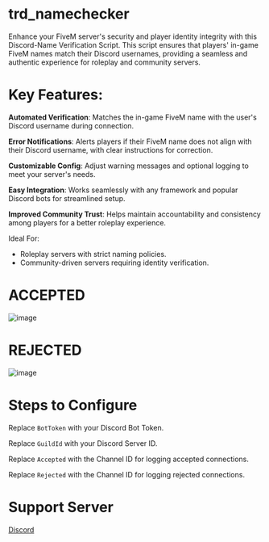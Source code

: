 # trd_namechecker
Enhance your FiveM server's security and player identity integrity with this Discord-Name Verification Script. This script ensures that players' in-game FiveM names match their Discord usernames, providing a seamless and authentic experience for roleplay and community servers.

# Key Features:

**Automated Verification**: Matches the in-game FiveM name with the user's Discord username during connection.

**Error Notifications**: Alerts players if their FiveM name does not align with their Discord username, with clear instructions for correction.

**Customizable Config**: Adjust warning messages and optional logging to meet your server's needs.

**Easy Integration**: Works seamlessly with any framework and popular Discord bots for streamlined setup.

**Improved Community Trust**: Helps maintain accountability and consistency among players for a better roleplay experience.

Ideal For:

* Roleplay servers with strict naming policies.
* Community-driven servers requiring identity verification.

# ACCEPTED
![image](https://github.com/user-attachments/assets/632c3047-eec4-45dc-ac16-4a7fda46bf8d)

# REJECTED
![image](https://github.com/user-attachments/assets/7e2c97f2-d440-4539-a9f5-993b182c950f)

# Steps to Configure
Replace ``BotToken`` with your Discord Bot Token.

Replace ``GuildId`` with your Discord Server ID.

Replace ``Accepted`` with the Channel ID for logging accepted connections.

Replace ``Rejected`` with the Channel ID for logging rejected connections.

# Support Server
[Discord](https://discord.gg/3UfwMR2f57)
